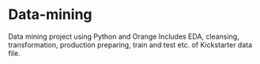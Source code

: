 # Data-mining
Data mining project using Python and Orange
Includes EDA, cleansing, transformation, production preparing, train and test etc. of Kickstarter data file. 
